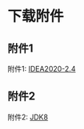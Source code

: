 # 下载附件

## 附件1
附件1: [IDEA2020-2.4](https://download.jetbrains.com/idea/ideaIC-2020.2.4.exe?_ga=2.225229786.153426118.1621001233-2086553608.1620829193)
## 附件2
附件2: [JDK8](https://download.oracle.com/otn/java/jdk/8u291-b10/d7fc238d0cbf4b0dac67be84580cfb4b/jdk-8u291-windows-x64.exe)